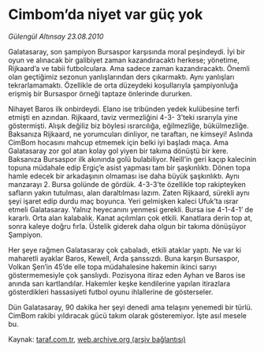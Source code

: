 # Cimbom’da niyet var güç yok

*Gülengül Altınsay 23.08.2010*

<div class="yazi"><p>Galatasaray, son şampiyon Bursaspor karşısında moral peşindeydi. İyi bir oyun ve alınacak bir galibiyet zaman kazandıracaktı herkese; yönetime, Rijkaard’a ve tabii futbolculara. Ama sadece zaman kazandıracaktı. Önemli olan geçtiğimiz sezonun yanlışlarından ders çıkarmaktı. Aynı yanlışları tekrarlamamaktı. Özellikle de orta düzeydeki koşullarıyla şampiyonluğa erişmiş bir Bursaspor örneği taptaze önlerinde dururken.</p>
<p>Nihayet Baros ilk onbirdeydi. Elano ise tribünden yedek kulübesine terfi etmişti en azından. Rijkaard, taviz vermezliğini 4-3- 3’teki ısrarıyla yine göstermişti. Alışık değiliz biz böylesi ısrarcılığa, eğilmezliğe, bükülmezliğe. Baksanıza Rijkaard, ne yorumcuları dinliyor, ne taraftarı, ne kimseyi! Aslında CimBom hocasını mahcup etmemek için belki iyi başladı maça. Ama Galatasaray zor gol atan kolay gol yiyen bir takıma dönüştü bir kere. Baksanıza Bursaspor ilk akınında golü bulabiliyor. Neill’in geri kaçıp kalecinin topuna müdahale edip Ergiç’e asist yapması tam bir şaşkınlıktı. Dönen topa hamle edecek bir arkadaşının olmaması ise daha büyük şaşkınlıktı. Aynı manzarayı 2. Bursa golünde de gördük. 4-3-3’te özellikle top rakipteyken safların yakın tutulması, alan daraltılması lazım. Zaten Rijkaard, sürekli aynı şeyi işaret edip durdu maç boyunca. Yeri gelmişken kaleci Ufuk’ta ısrar etmeli Galatasaray. Yalnız heyecanını yenmesi gerekli. Bursa ise 4-1-4-1’ de kararlı. Orta alan kalabalık. Kanat açılımları çok etkili. Kanatlara derin top at, sonra kaleye doğru fırla. Üstelik giderek daha olgun bir takıma dönüşüyor Şampiyon.</p>
<p>Her şeye rağmen Galatasaray çok çabaladı, etkili ataklar yaptı. Ne var ki maharetli ayaklar Baros, Kewell, Arda şanssızdı. Buna karşın Bursaspor, Volkan Şen’in 45’de elle topa müdahalesine hakemin ikinci sarıyı göstermemesiyle çok şanslıydı. Pozisyona itiraz eden Ayhan ve Baros ise anında sarı kartlandılar. Hakemler keşke kendilerine yapılan itirazlara gösterdikleri hassasiyeti futbol oyunu ihlallerine de gösterseler.</p>
<p>Dün Galatasaray, 90 dakika her şeyi denedi ama telaşını yenemedi bir türlü. CimBom rakibi yıldıracak gücü takım olarak gösteremiyor. İşte asıl mesele bu.</p></div>

Kaynak: [taraf.com.tr](http://www.taraf.com.tr:80/gulengul-altinsay/makale-cimbom-da-niyet-var-guc-yok.htm), [web.archive.org (arşiv bağlantısı)](http://web.archive.org/web/20100825161747/http://www.taraf.com.tr:80/gulengul-altinsay/makale-cimbom-da-niyet-var-guc-yok.htm)
